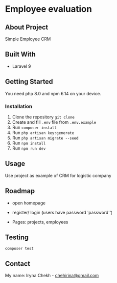 # Employee evaluation

## About Project

Simple Employee CRM

## Built With

- Laravel 9

## Getting Started

You need php 8.0 and npm 6.14 on your device.

### Installation

1. Clone the repository `git clone`
2. Create and fill `.env` file from `.env.example`
3. Run `composer install`
4. Run `php artisan key:generate`
5. Run `php artisan migrate --seed`
6. Run `npm install`
7. Run `npm run dev`

## Usage

Use project as example of CRM for logistic company

## Roadmap

- open homepage
- register/ login (users have password 'password'')

- Pages: projects, employees

## Testing

`composer test`

## Contact

My name: Iryna Chekh - chehirina@gmail.com
